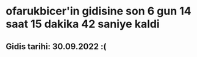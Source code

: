 # ofarukbicer'in gidisine son 6 gun 14 saat 15 dakika 42 saniye kaldi

## Gidis tarihi: 30.09.2022 :(